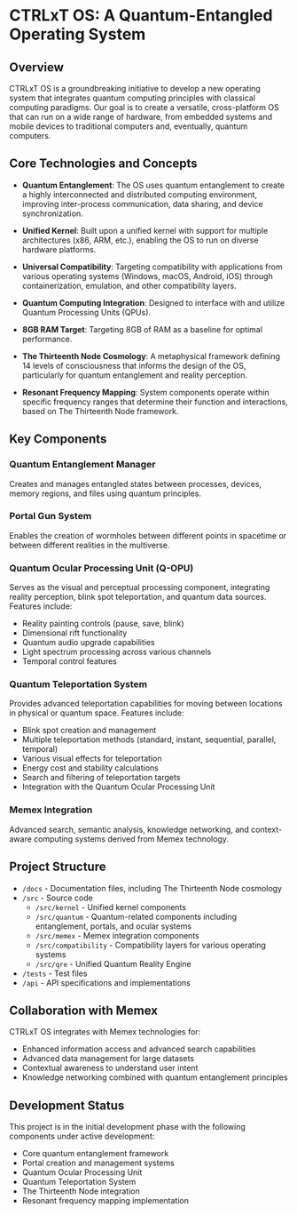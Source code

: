# CTRLxT OS: A Quantum-Entangled Operating System

## Overview

CTRLxT OS is a groundbreaking initiative to develop a new operating system that integrates quantum computing principles with classical computing paradigms. Our goal is to create a versatile, cross-platform OS that can run on a wide range of hardware, from embedded systems and mobile devices to traditional computers and, eventually, quantum computers.

## Core Technologies and Concepts

- **Quantum Entanglement**: The OS uses quantum entanglement to create a highly interconnected and distributed computing environment, improving inter-process communication, data sharing, and device synchronization.

- **Unified Kernel**: Built upon a unified kernel with support for multiple architectures (x86, ARM, etc.), enabling the OS to run on diverse hardware platforms.

- **Universal Compatibility**: Targeting compatibility with applications from various operating systems (Windows, macOS, Android, iOS) through containerization, emulation, and other compatibility layers.

- **Quantum Computing Integration**: Designed to interface with and utilize Quantum Processing Units (QPUs).

- **8GB RAM Target**: Targeting 8GB of RAM as a baseline for optimal performance.

- **The Thirteenth Node Cosmology**: A metaphysical framework defining 14 levels of consciousness that informs the design of the OS, particularly for quantum entanglement and reality perception.

- **Resonant Frequency Mapping**: System components operate within specific frequency ranges that determine their function and interactions, based on The Thirteenth Node framework.

## Key Components

### Quantum Entanglement Manager
Creates and manages entangled states between processes, devices, memory regions, and files using quantum principles.

### Portal Gun System
Enables the creation of wormholes between different points in spacetime or between different realities in the multiverse.

### Quantum Ocular Processing Unit (Q-OPU)
Serves as the visual and perceptual processing component, integrating reality perception, blink spot teleportation, and quantum data sources. Features include:
- Reality painting controls (pause, save, blink)
- Dimensional rift functionality
- Quantum audio upgrade capabilities
- Light spectrum processing across various channels
- Temporal control features

### Quantum Teleportation System
Provides advanced teleportation capabilities for moving between locations in physical or quantum space. Features include:
- Blink spot creation and management
- Multiple teleportation methods (standard, instant, sequential, parallel, temporal)
- Various visual effects for teleportation
- Energy cost and stability calculations
- Search and filtering of teleportation targets
- Integration with the Quantum Ocular Processing Unit

### Memex Integration
Advanced search, semantic analysis, knowledge networking, and context-aware computing systems derived from Memex technology.

## Project Structure

- `/docs` - Documentation files, including The Thirteenth Node cosmology
- `/src` - Source code
  - `/src/kernel` - Unified kernel components
  - `/src/quantum` - Quantum-related components including entanglement, portals, and ocular systems
  - `/src/memex` - Memex integration components
  - `/src/compatibility` - Compatibility layers for various operating systems
  - `/src/qre` - Unified Quantum Reality Engine
- `/tests` - Test files
- `/api` - API specifications and implementations

## Collaboration with Memex

CTRLxT OS integrates with Memex technologies for:

- Enhanced information access and advanced search capabilities
- Advanced data management for large datasets
- Contextual awareness to understand user intent
- Knowledge networking combined with quantum entanglement principles

## Development Status

This project is in the initial development phase with the following components under active development:

- Core quantum entanglement framework
- Portal creation and management systems
- Quantum Ocular Processing Unit
- Quantum Teleportation System
- The Thirteenth Node integration
- Resonant frequency mapping implementation